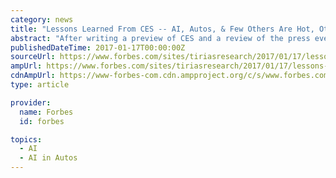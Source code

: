 ```yaml
---
category: news
title: "Lessons Learned From CES -- AI, Autos, & Few Others Are Hot, Others Are Not"
abstract: "After writing a preview of CES and a review of the press events, writing a third article on CES seems redundant, but it really is not. CES is so massive, that you can never see everything and every time you turn around, you see something new. CES used to ..."
publishedDateTime: 2017-01-17T00:00:00Z
sourceUrl: https://www.forbes.com/sites/tiriasresearch/2017/01/17/lessons-learned-from-ces-ai-autos-few-others-are-hot-others-are-not/
ampUrl: https://www.forbes.com/sites/tiriasresearch/2017/01/17/lessons-learned-from-ces-ai-autos-few-others-are-hot-others-are-not/amp/
cdnAmpUrl: https://www-forbes-com.cdn.ampproject.org/c/s/www.forbes.com/sites/tiriasresearch/2017/01/17/lessons-learned-from-ces-ai-autos-few-others-are-hot-others-are-not/amp/
type: article

provider:
  name: Forbes
  id: forbes

topics:
  - AI
  - AI in Autos
---
```

